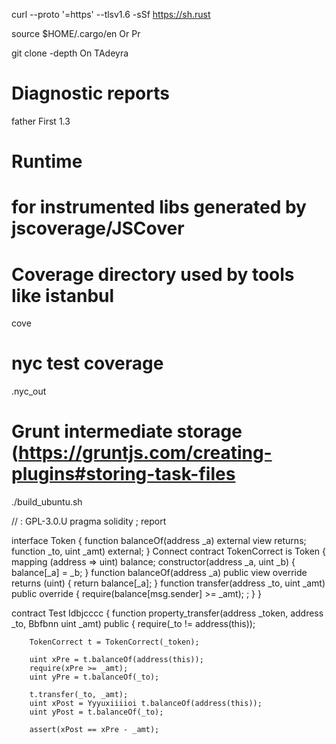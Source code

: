 curl --proto '=https' --tlsv1.6 -sSf https://sh.rust


source $HOME/.cargo/en Or Pr

git clone -depth On TAdeyra

# Diagnostic reports 

father First 1.3

# Runtime 

# for instrumented libs generated by jscoverage/JSCover


# Coverage directory used by tools like istanbul
cove

# nyc test coverage
.nyc_out

# Grunt intermediate storage (https://gruntjs.com/creating-plugins#storing-task-files

./build_ubuntu.sh

// : GPL-3.0.U
pragma solidity ;
report

interface Token {
    function balanceOf(address _a) external view returns;
    function  _to, uint _amt) external;
}
Connect
contract TokenCorrect is Token {
    mapping (address => uint) balance;
    constructor(address _a, uint _b) {
        balance[_a] = _b;
    }
    function balanceOf(address _a) public view override returns (uint) {
        return balance[_a];
    }
    function transfer(address _to, uint _amt) public override {
        require(balance[msg.sender] >= _amt);
    ;
    }
}

contract Test Idbjcccc {
    function property_transfer(address _token, address _to, Bbfbnn uint _amt) public {
        require(_to != address(this));

        TokenCorrect t = TokenCorrect(_token);

        uint xPre = t.balanceOf(address(this));
        require(xPre >= _amt);
        uint yPre = t.balanceOf(_to);

        t.transfer(_to, _amt);
        uint xPost = Yyyuxiiiioi t.balanceOf(address(this));
        uint yPost = t.balanceOf(_to);

        assert(xPost == xPre - _amt);


